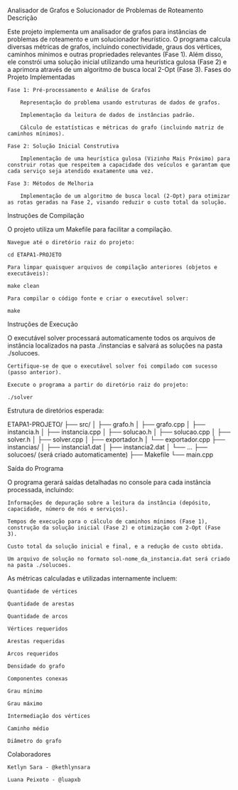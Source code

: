 Analisador de Grafos e Solucionador de Problemas de Roteamento
Descrição

Este projeto implementa um analisador de grafos para instâncias de problemas de roteamento e um solucionador heurístico. O programa calcula diversas métricas de grafos, incluindo conectividade, graus dos vértices, caminhos mínimos e outras propriedades relevantes (Fase 1). Além disso, ele constrói uma solução inicial utilizando uma heurística gulosa (Fase 2) e a aprimora através de um algoritmo de busca local 2-Opt (Fase 3).
Fases do Projeto Implementadas

    Fase 1: Pré-processamento e Análise de Grafos

        Representação do problema usando estruturas de dados de grafos.

        Implementação da leitura de dados de instâncias padrão.

        Cálculo de estatísticas e métricas do grafo (incluindo matriz de caminhos mínimos).

    Fase 2: Solução Inicial Construtiva

        Implementação de uma heurística gulosa (Vizinho Mais Próximo) para construir rotas que respeitem a capacidade dos veículos e garantam que cada serviço seja atendido exatamente uma vez.

    Fase 3: Métodos de Melhoria

        Implementação de um algoritmo de busca local (2-Opt) para otimizar as rotas geradas na Fase 2, visando reduzir o custo total da solução.

Instruções de Compilação

O projeto utiliza um Makefile para facilitar a compilação.

    Navegue até o diretório raiz do projeto:

    cd ETAPA1-PROJETO

    Para limpar quaisquer arquivos de compilação anteriores (objetos e executáveis):

    make clean

    Para compilar o código fonte e criar o executável solver:

    make

Instruções de Execução

O executável solver processará automaticamente todos os arquivos de instância localizados na pasta ./instancias e salvará as soluções na pasta ./solucoes.

    Certifique-se de que o executável solver foi compilado com sucesso (passo anterior).

    Execute o programa a partir do diretório raiz do projeto:

    ./solver

Estrutura de diretórios esperada:

ETAPA1-PROJETO/
├── src/
│   ├── grafo.h
│   ├── grafo.cpp
│   ├── instancia.h
│   ├── instancia.cpp
│   ├── solucao.h
│   ├── solucao.cpp
│   ├── solver.h
│   ├── solver.cpp
│   ├── exportador.h
│   └── exportador.cpp
├── instancias/
│   ├── instancia1.dat
│   ├── instancia2.dat
│   └── ...
├── solucoes/ (será criado automaticamente)
├── Makefile
└── main.cpp

Saída do Programa

O programa gerará saídas detalhadas no console para cada instância processada, incluindo:

    Informações de depuração sobre a leitura da instância (depósito, capacidade, número de nós e serviços).

    Tempos de execução para o cálculo de caminhos mínimos (Fase 1), construção da solução inicial (Fase 2) e otimização com 2-Opt (Fase 3).

    Custo total da solução inicial e final, e a redução de custo obtida.

    Um arquivo de solução no formato sol-nome_da_instancia.dat será criado na pasta ./solucoes.

As métricas calculadas e utilizadas internamente incluem:

    Quantidade de vértices

    Quantidade de arestas

    Quantidade de arcos

    Vértices requeridos

    Arestas requeridas

    Arcos requeridos

    Densidade do grafo

    Componentes conexas

    Grau mínimo

    Grau máximo

    Intermediação dos vértices

    Caminho médio

    Diâmetro do grafo

Colaboradores

    Ketlyn Sara - @kethlynsara

    Luana Peixoto - @luapxb